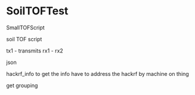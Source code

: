 # SoilTOFTest
SmallTOFScript


soil TOF script


tx1 - transmits
rx1 -
rx2


json

hackrf_info to get the info
have to address the hackrf by machine on thing

get grouping 